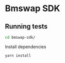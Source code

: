 # Bmswap SDK

## Running tests

```sh
cd bmswap-sdk/
```

Install dependencies

```sh
yarn install
```
